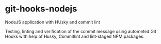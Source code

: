 # git-hooks-nodejs
NodeJS application with HUsky and commit lint

Testing, linting and verification of the commit message using autometed Git Hooks with help of Husky, Commitlint and lint-staged NPM packages.
